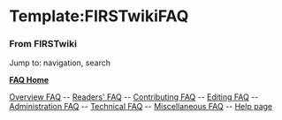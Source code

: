 # Template:FIRSTwikiFAQ

### From FIRSTwiki

Jump to: navigation, search

**[FAQ Home](FIRSTwiki:User_questions "FIRSTwiki:User questions" )**

[Overview FAQ](FIRSTwiki:Overview_FAQ "FIRSTwiki:Overview FAQ" )
\-- [Readers' FAQ](/index.php?title=FIRSTwiki:Readers%27_FAQ&action=edit
"FIRSTwiki:Readers' FAQ" ) \-- [Contributing
FAQ](/index.php?title=FIRSTwiki:Contributing_FAQ&action=edit
"FIRSTwiki:Contributing FAQ" ) \-- [Editing
FAQ](FIRSTwiki:Editing_FAQ "FIRSTwiki:Editing FAQ" ) \--
[Administration FAQ](/index.php?title=FIRSTwiki:Administration_FAQ&action=edit
"FIRSTwiki:Administration FAQ" ) \-- [Technical
FAQ](/index.php?title=FIRSTwiki:Technical_FAQ&action=edit "FIRSTwiki:Technical
FAQ" ) \-- [Miscellaneous
FAQ](/index.php?title=FIRSTwiki:Miscellaneous_FAQ&action=edit
"FIRSTwiki:Miscellaneous FAQ" ) \-- [Help page](FIRSTwiki:Help
"FIRSTwiki:Help" )

